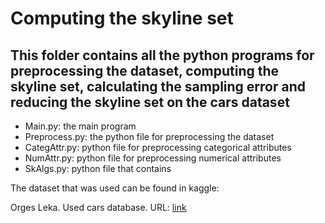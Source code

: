 # Computing the skyline set 
## This folder contains all the python programs for preprocessing the dataset, computing the skyline set, calculating the sampling error and reducing the skyline set on the cars dataset

* Main.py: the main program
* Preprocess.py: the python file for preprocessing the dataset
* CategAttr.py:  python file for preprocessing categorical attributes
* NumAttr.py: python file for preprocessing numerical attributes
* SkAlgs.py: python file that contains

The dataset that was used can be found in kaggle:

Orges Leka. Used cars database. URL: [link](https://www.kaggle.com/orgesleka/used-cars-database/version/1) 

